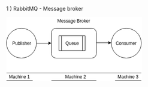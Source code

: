 

1 ) RabbitMQ - Message broker

![rmq1](https://github.com/tanalam2411/python/blob/master/static/rabbitmq/rmq1.png)